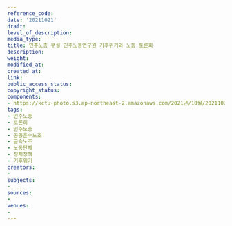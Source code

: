 ```yaml
---
reference_code: 
date: '20211021'
draft: 
level_of_description: 
media_type: 
title: 민주노총 부설 민주노동연구원 기후위기와 노동 토론회
description: 
weight: 
modified_at: 
created_at: 
link: 
public_access_status: 
copyright_status: 
components:
- https://kctu-photo.s3.ap-northeast-2.amazonaws.com/2021년/10월/20211021-민주노총+부설+민주노동연구원+기후위기와+노동+토론회_민주노총_토론회_민주노총_공공운수노조_금속노조_노동단체_정치정책_기후위기/_1D20007.jpg
tags:
- 민주노총
- 토론회
- 민주노총
- 공공운수노조
- 금속노조
- 노동단체
- 정치정책
- 기후위기
creators:
- 
subjects:
- 
sources:
- 
venues:
- 
---
```

